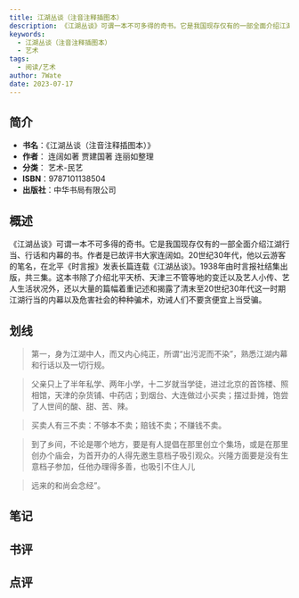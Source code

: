 ```yaml
---
title: 江湖丛谈（注音注释插图本）
description: 《江湖丛谈》可谓一本不可多得的奇书。它是我国现存仅有的一部全面介绍江湖行当、行话和内幕的书。作者是已故评书大家连阔如。20世纪30年代，他以云游客的笔名，在北平《时言报》发表长篇连载《江湖丛谈》。1938年由时言报社结集出版，共三集。这本书除了介绍北平天桥
keywords:
  - 江湖丛谈（注音注释插图本）
  - 艺术
tags:
  - 阅读/艺术
author: 7Wate
date: 2023-07-17
---
```


## 简介

- **书名**：《江湖丛谈（注音注释插图本）》
- **作者**： 连阔如著 贾建国著 连丽如整理
- **分类**： 艺术-民艺
- **ISBN**：9787101138504
- **出版社**：中华书局有限公司

## 概述

《江湖丛谈》可谓一本不可多得的奇书。它是我国现存仅有的一部全面介绍江湖行当、行话和内幕的书。作者是已故评书大家连阔如。20世纪30年代，他以云游客的笔名，在北平《时言报》发表长篇连载《江湖丛谈》。1938年由时言报社结集出版，共三集。这本书除了介绍北平天桥、天津三不管等地的变迁以及艺人小传、艺人生活状况外，还以大量的篇幅着重记述和揭露了清末至20世纪30年代这一时期江湖行当的内幕以及危害社会的种种骗术，劝诫人们不要贪便宜上当受骗。

## 划线 
 

> 第一，身为江湖中人，而又内心纯正，所谓“出污泥而不染”，熟悉江湖内幕和行话以及一切行规。 

> 父亲只上了半年私学、两年小学，十二岁就当学徒，进过北京的首饰楼、照相馆，天津的杂货铺、中药店；到烟台、大连做过小买卖；摆过卦摊，饱尝了人世间的酸、甜、苦、辣。 

> 买卖人有三不卖：不够本不卖；赔钱不卖；不赚钱不卖。 

> 到了乡间，不论是哪个地方，要是有人提倡在那里创立个集场，或是在那里创办个庙会，为首开办的人得先邀生意档子吸引观众。兴隆方面要是没有生意档子参加，任他办理得多善，也吸引不住人儿 

> 远来的和尚会念经”。

## 笔记


## 书评


## 点评
